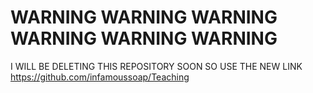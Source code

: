 # WARNING WARNING WARNING WARNING WARNING WARNING 

I WILL BE DELETING THIS REPOSITORY SOON SO USE THE NEW LINK https://github.com/infamoussoap/Teaching
